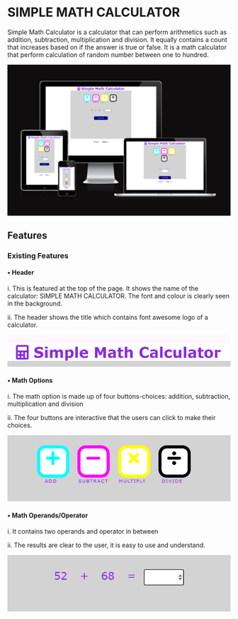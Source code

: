 # SIMPLE MATH CALCULATOR
Simple Math Calculator is a calculator that can perform arithmetics such as addition, subtraction, multiplication and division.
It equally contains a count that increases based on if the answer is true or false. It is a math calculator that perform calculation of random number between one to hundred.

![Responsive Image](<assets/images/responsiveimage.png>)

## Features <br>

### Existing Features

#### •	Header

i. This is featured at the top of the page. It shows the name of the calculator: SIMPLE MATH CALCULATOR. The font and colour is clearly seen in the background.

  ii.	The header shows the title which contains font awesome logo of a calculator.

![Header image](<assets/images/headerpix.png>)

#### •	Math Options
i.	The math option is made up of four buttons-choices: addition, subtraction, multiplication and division

ii. The four buttons are interactive that the users can click to make their choices.

![Math option image](<assets/images/mathoption.png>)

#### •	Math Operands/Operator
i. It contains two operands and operator in between

ii.	The results are clear to the user, it is easy to use and understand.  

![operands/operator](<assets/images/operands&operator.png>)